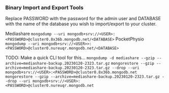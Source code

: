 ### Binary Import and Export Tools

Replace PASSWORD with the password for the admin user and DATABASE with the name of the database you wish to import/export to your cluster.

Mediashare `mongodump --uri mongodb+srv://<USER>:<PASSWORD>@cluster0.8x36b.mongodb.net/<DATABASE>`
PocketPhysio `mongodump --uri mongodb+srv://<USER>>:<PASSWORD>@cluster0.nureuqr.mongodb.net/<DATABASE>`

TODO: Make a quick CLI tool for this...
`mongodump -d mediashare --gzip --archive=mediashare-backup.20230120-2323.tar.gz`
`mongorestore --gzip --archive=mediashare-backup.20230120-2323.tar.gz --drop --uri mongodb+srv://<USER>:<PASSWORD>@cluster0.8x36b.mongodb.net`
`mongorestore --gzip --archive=mediashare-backup.20230120-2323.tar.gz --drop --uri mongodb+srv://<USER>:<PASSWORD>@cluster0.nureuqr.mongodb.net`
